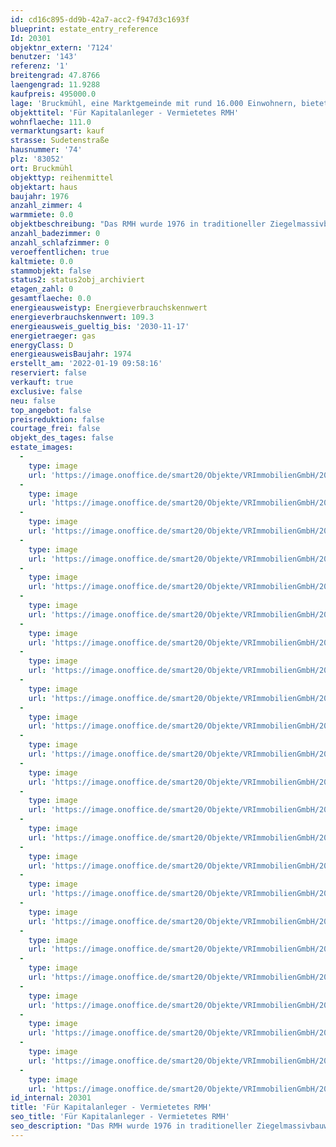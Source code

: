 ```yaml
---
id: cd16c895-dd9b-42a7-acc2-f947d3c1693f
blueprint: estate_entry_reference
Id: 20301
objektnr_extern: '7124'
benutzer: '143'
referenz: '1'
breitengrad: 47.8766
laengengrad: 11.9288
kaufpreis: 495000.0
lage: 'Bruckmühl, eine Marktgemeinde mit rund 16.000 Einwohnern, bietet sämtliche Einkaufsmöglichkeiten in fünf Ortsteilen. Kindergärten sowie die Grund- und Hauptschule sind gut erreichbar (Fußweg 10 Minuten). Auch weiterführende Schulen (Gymnasium und Realschule) sind in Bruckmühl ansässig und einfach und sicher zu erreichen. Für Pendler stehen sämtliche Verkehrsanbindungen zur Verfügung: Zugverbindung Rosenheim-Holzkirchen besteht mit S-Bahn-Vertaktung nach München (Fußweg zum Bahnhof Heufeldmühle ca. 10 Minuten). Die BAB München-Salzburg/Innsbruck kann – je nach gewünschter Fahrtrichtung – an den Auffahrten Bad Aibling, Irschenberg, Weyarn, Holzkirchen oder Hofolding genutzt werden. Apotheken, Ärzte, Zahnärzte, Friseure, schöne Gaststätten etc. finden sich in Bruckmühl, Götting, Vagen sowie weiteren Orten der Umgebung. Wander- und Radwege laden zu ausgedehnten Spaziergängen und Fahrradtouren im bayerischen Voralpenland ein. Zahlreiche Ortsvereine bieten Möglichkeiten zur Freizeitgestaltung an - das Vereinsleben in Bruckmühl hält für jedes Alter und jeden Geschmack etwas bereit.'
objekttitel: 'Für Kapitalanleger - Vermietetes RMH'
wohnflaeche: 111.0
vermarktungsart: kauf
strasse: Sudetenstraße
hausnummer: '74'
plz: '83052'
ort: Bruckmühl
objekttyp: reihenmittel
objektart: haus
baujahr: 1976
anzahl_zimmer: 4
warmmiete: 0.0
objektbeschreibung: "Das RMH wurde 1976 in traditioneller Ziegelmassivbauweise errichtet. Es präsentiert sich in einem gepflegten Originalzustand im Zeitgeist der 70er Jahre.\r\nDie langjährigen Mieter haben das Reihenmittelhaus sehr pfleglich behandelt und die ein oder andere Reparatur und Renovierung aus eigenen Mitteln durchgeführt, wodurch es auch kaum Anpassungen an der Miete gab. Diese beträgt aktuell 750,- € zzgl. NK.\r\n\r\nIm Erdgeschoss befindet sich ein helles, mit Steckparkett belegtes, geräumiges Wohnzimmer mit direktem Zugang zur überdachten Terrasse, welche Dank ihrer Südwest-Ausrichtung zum sonnigen Verweilen einlädt . Weiterhin findet sich auf der gleichen Ebene eine abgetrennte Küche, ein Gäste- WC und gegenüber des Eingangs die Garderobe. Das Obergeschoss besteht aus zwei Schlafzimmern und einem großen Bad mit zwei Waschbecken, WC, Badewanne und Dusche. Das Schlafzimmer mit Blick auf den Garten und einem Balkon könnte bei Bedarf in zwei Zimmer aufgeteilt werden. Zudem gibt es einen durch eine Klappleiter erreichbaren Dachspeicher mit viel Platz zur Aufbewahrung.\r\n\r\nDer Keller ist unterteilt in einen Heizungsraum und drei weitere Räume. Derzeit werden zwei davon durch die aktuellen Mieter als Kinderzimmer und der übrige als Wasch- und Lagerraum verwendet. Beheizt wird das Haus mit einer Gaszentralheizung aus dem Jahr 2009, die Verteilung erfolgt über Heizkörper. Vom Keller aus führt eine separate Treppe nach außen in den Garten. \r\n\r\nEine Garage ergänzt das Angebot."
anzahl_badezimmer: 0
anzahl_schlafzimmer: 0
veroeffentlichen: true
kaltmiete: 0.0
stammobjekt: false
status2: status2obj_archiviert
etagen_zahl: 0
gesamtflaeche: 0.0
energieausweistyp: Energieverbrauchskennwert
energieverbrauchskennwert: 109.3
energieausweis_gueltig_bis: '2030-11-17'
energietraeger: gas
energyClass: D
energieausweisBaujahr: 1974
erstellt_am: '2022-01-19 09:58:16'
reserviert: false
verkauft: true
exclusive: false
neu: false
top_angebot: false
preisreduktion: false
courtage_frei: false
objekt_des_tages: false
estate_images:
  -
    type: image
    url: 'https://image.onoffice.de/smart20/Objekte/VRImmobilienGmbH/20301/86d4fd40-5d83-4896-a929-03561f029123.jpg'
  -
    type: image
    url: 'https://image.onoffice.de/smart20/Objekte/VRImmobilienGmbH/20301/6b527979-4e52-4626-b00e-6b512d19cb01.jpg'
  -
    type: image
    url: 'https://image.onoffice.de/smart20/Objekte/VRImmobilienGmbH/20301/3586f040-8bc9-48a6-939c-cd8c40acb8c1.jpg'
  -
    type: image
    url: 'https://image.onoffice.de/smart20/Objekte/VRImmobilienGmbH/20301/24205a7e-a730-4120-90e8-9a272d80816a.jpg'
  -
    type: image
    url: 'https://image.onoffice.de/smart20/Objekte/VRImmobilienGmbH/20301/3da23434-b059-402e-b5ed-875e32eb145f.jpg'
  -
    type: image
    url: 'https://image.onoffice.de/smart20/Objekte/VRImmobilienGmbH/20301/2882f968-5208-4cb0-9ea4-697890dc59ac.jpg'
  -
    type: image
    url: 'https://image.onoffice.de/smart20/Objekte/VRImmobilienGmbH/20301/3fece8f9-405e-46d9-a431-d6772e572ba7.jpg'
  -
    type: image
    url: 'https://image.onoffice.de/smart20/Objekte/VRImmobilienGmbH/20301/0f7bb48e-161e-4b91-b38e-0a13dc5d99a3.jpg'
  -
    type: image
    url: 'https://image.onoffice.de/smart20/Objekte/VRImmobilienGmbH/20301/9fe46098-6caf-41d0-b9e9-8caf0aade94f.jpg'
  -
    type: image
    url: 'https://image.onoffice.de/smart20/Objekte/VRImmobilienGmbH/20301/1e3a8129-ce12-4385-a1f5-e771e07643a3.jpg'
  -
    type: image
    url: 'https://image.onoffice.de/smart20/Objekte/VRImmobilienGmbH/20301/4c28016f-68ae-4e95-8b23-27f8731e9405.jpg'
  -
    type: image
    url: 'https://image.onoffice.de/smart20/Objekte/VRImmobilienGmbH/20301/56890447-03b6-4892-b1eb-38b2479a66bf.jpg'
  -
    type: image
    url: 'https://image.onoffice.de/smart20/Objekte/VRImmobilienGmbH/20301/8a8962c0-e5bc-470c-acba-315fe7587ee1.jpg'
  -
    type: image
    url: 'https://image.onoffice.de/smart20/Objekte/VRImmobilienGmbH/20301/d18332bd-8c04-46cf-ade0-7a5c4a5fe1af.jpg'
  -
    type: image
    url: 'https://image.onoffice.de/smart20/Objekte/VRImmobilienGmbH/20301/0c709ec5-4e6f-42d1-b2b7-94830f9707d7.jpg'
  -
    type: image
    url: 'https://image.onoffice.de/smart20/Objekte/VRImmobilienGmbH/20301/763f2b03-f8fd-4939-8d03-ba1124c1ec80.jpg'
  -
    type: image
    url: 'https://image.onoffice.de/smart20/Objekte/VRImmobilienGmbH/20301/48a5bd9c-0920-4a20-8e1a-8c1e86e187b8.jpg'
  -
    type: image
    url: 'https://image.onoffice.de/smart20/Objekte/VRImmobilienGmbH/20301/d8385c75-5b7b-4c75-bb89-cbb9f639f5ae.jpg'
  -
    type: image
    url: 'https://image.onoffice.de/smart20/Objekte/VRImmobilienGmbH/20301/e925af77-52e4-4a72-a455-b77ab2eee223.jpg'
  -
    type: image
    url: 'https://image.onoffice.de/smart20/Objekte/VRImmobilienGmbH/20301/50789a5b-82f7-42ac-8bde-7f502330e93a.jpg'
  -
    type: image
    url: 'https://image.onoffice.de/smart20/Objekte/VRImmobilienGmbH/20301/c876789b-1f85-4d0a-a19a-a7451481ec21.jpg'
  -
    type: image
    url: 'https://image.onoffice.de/smart20/Objekte/VRImmobilienGmbH/20301/aa5f3235-f32d-45fd-8da3-311b8c168f8d.jpg'
  -
    type: image
    url: 'https://image.onoffice.de/smart20/Objekte/VRImmobilienGmbH/20301/cbf970d5-3a62-43d7-8ef0-44b50cbb7861.jpg'
id_internal: 20301
title: 'Für Kapitalanleger - Vermietetes RMH'
seo_title: 'Für Kapitalanleger - Vermietetes RMH'
seo_description: "Das RMH wurde 1976 in traditioneller Ziegelmassivbauweise errichtet. Es präsentiert sich in einem gepflegten Originalzustand im Zeitgeist der 70er Jahre.\r\nDie "
---
```

